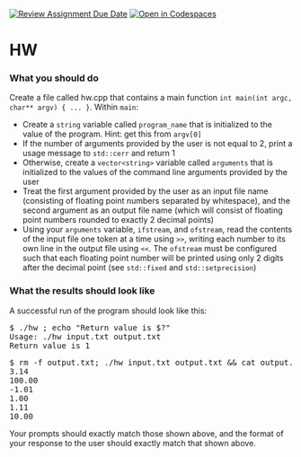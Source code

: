 [![Review Assignment Due Date](https://classroom.github.com/assets/deadline-readme-button-24ddc0f5d75046c5622901739e7c5dd533143b0c8e959d652212380cedb1ea36.svg)](https://classroom.github.com/a/YQbZ5_K-)
[![Open in Codespaces](https://classroom.github.com/assets/launch-codespace-7f7980b617ed060a017424585567c406b6ee15c891e84e1186181d67ecf80aa0.svg)](https://classroom.github.com/open-in-codespaces?assignment_repo_id=13738183)
# HW

### What you should do


Create a file called hw.cpp that contains a main function `int main(int argc, char** argv) { ... }`. Within `main`:

* Create a `string` variable called `program_name` that is initialized to the value of the program. Hint: get this from `argv[0]`
* If the number of arguments provided by the user is not equal to 2, print a usage message to `std::cerr` and return 1
* Otherwise, create a `vector<string>` variable called `arguments` that is initialized to the values of the command line arguments provided by the user
* Treat the first argument provided by the user as an input file name (consisting of floating point numbers separated by whitespace), and the second argument as an output file name (which will consist of floating point numbers rounded to exactly 2 decimal points)
* Using your `arguments` variable, `ifstream`, and `ofstream`, read the contents of the input file one token at a time using `>>`, writing each number to its own line in the output file using `<<`. The `ofstream` must be configured such that each floating point number will be printed using only 2 digits after the decimal point (see `std::fixed` and `std::setprecision`)


### What the results should look like

A successful run of the program should look like this:
<pre>$ ./hw ; echo "Return value is $?"
Usage: ./hw input.txt output.txt
Return value is 1
</pre>


<pre>$ rm -f output.txt; ./hw input.txt output.txt && cat output.txt
3.14
100.00
-1.01
1.00
1.11
10.00
</pre>


Your prompts should exactly match those shown above, and the format of your response to the user should exactly match that shown above.
